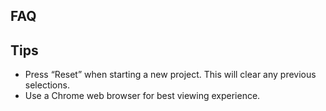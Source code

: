## FAQ
## Tips
- Press “Reset” when starting a new project.  This will clear any previous selections.
- Use a Chrome web browser for best viewing experience.
